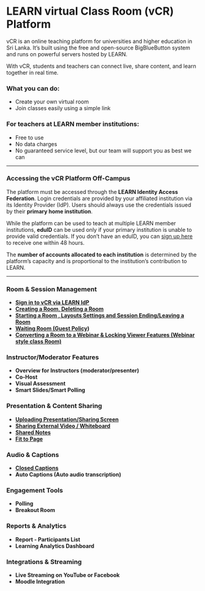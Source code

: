 # LEARN virtual Class Room (vCR) Platform

vCR is an online teaching platform for universities and higher education in Sri Lanka. It’s built using the free and open-source BigBlueButton system and runs on powerful servers hosted by LEARN.

With vCR, students and teachers can connect live, share content, and learn together in real time.

### What you can do:

* Create your own virtual room
* Join classes easily using a simple link

### For teachers at LEARN member institutions:

* Free to use
* No data charges
* No guaranteed service level, but our team will support you as best we can

---

### Accessing the vCR Platform Off-Campus

The platform must be accessed through the **LEARN Identity Access Federation**. Login credentials are provided by your affiliated institution via its Identity Provider (IdP). Users should always use the credentials issued by their **primary home institution**.

While the platform can be used to teach at multiple LEARN member institutions, **eduID** can be used only if your primary institution is unable to provide valid credentials. If you don’t have an eduID, you can [sign up here](#) to receive one within 48 hours.

The **number of accounts allocated to each institution** is determined by the platform’s capacity and is proportional to the institution’s contribution to LEARN.

---

###  **Room & Session Management**

* **[Sign in to vCR via LEARN IdP](https://github.com/LEARN-LK/VCR/blob/main/signintoVCR.md)**
* **[Creating a Room, Deleting a Room](https://github.com/LEARN-LK/VCR/blob/main/Create%26DeleteRoom.md)**
* **[Starting a Room , Layouts Settings  and Session Ending/Leaving a Room](https://github.com/LEARN-LK/VCR/blob/main/start&Ending-room.md)**
* **[Waiting Room (Guest Policy](https://github.com/LEARN-LK/VCR/blob/main/waitingRoom.md))**
* **[Converting a Room to a Webinar & Locking Viewer Features (Webinar style class Room)](https://github.com/LEARN-LK/VCR/blob/main/Webinar-mood.md)**

###  **Instructor/Moderator Features**

* **Overview for Instructors (moderator/presenter)**
* **Co-Host**
* **Visual Assessment**
* **Smart Slides/Smart Polling**


###  **Presentation & Content Sharing**

* **[Uploading Presentation/Sharing Screen](https://github.com/LEARN-LK/VCR/blob/main/uplord-ppt%26sharing.md)**
* **[Sharing External Video / Whiteboard](https://github.com/LEARN-LK/VCR/blob/main/Sharing-External-Video%26whiteboard.md)**
* **[Shared Notes](https://github.com/LEARN-LK/VCR/blob/main/sharenote.md)**
* **[Fit to Page](https://github.com/LEARN-LK/VCR/blob/main/fittopage.md)**


###  **Audio & Captions**

* **[Closed Captions](https://github.com/LEARN-LK/VCR/blob/main/closed-caption.md)**
* **Auto Captions (Auto audio transcription)**


###  **Engagement Tools**

* **Polling**
* **Breakout Room**


###  **Reports & Analytics**

* **Report - Participants List**
* **Learning Analytics Dashboard**


###  **Integrations & Streaming**

* **Live Streaming on YouTube or Facebook**
* **Moodle Integration**




